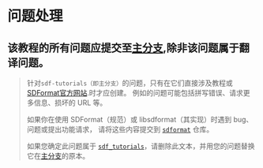 # 问题处理
## 该教程的所有问题应提交至[主分支](github.com/osrf/sdf_tutorials.),除非该问题属于翻译问题。
>针对```sdf-tutorials（即主分支）```的问题，只有在它们直接涉及教程或 [SDFormat官方网站](http://sdformat.org/).时才应创建。
>例如的问题可能包括拼写错误、请求更多信息、损坏的 URL 等。
>
> 如果你在使用 SDFormat（规范）或 libsdformat（其实现）时遇到 bug、问题或提出功能请求，
>请将这些内容提交到 [`sdformat`](https://github.com/osrf/sdformat/) 仓库。 
>
> 如果您确定此问题属于 [`sdf_tutorials`](https://github.com/osrf/sdf_tutorials/)，请删除此文本，并用您的问题替换它在[主分支](github.com/osrf/sdf_tutorials.)的原本。
>
